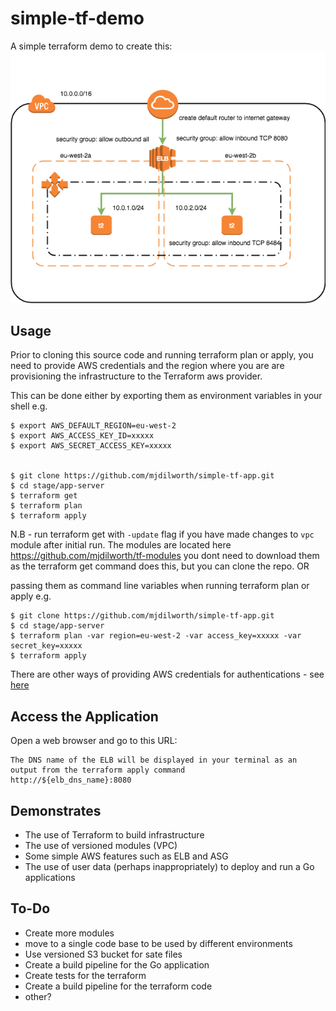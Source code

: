 # simple-tf-demo
A simple terraform demo to create this:
![architecture](demo-tf.png)



## Usage ##
Prior to cloning this source code and running terraform plan or apply, you need to provide AWS credentials and the region
where you are are provisioning the infrastructure to the Terraform aws provider.

This can be done either by exporting them as environment variables in your shell e.g.
```
$ export AWS_DEFAULT_REGION=eu-west-2
$ export AWS_ACCESS_KEY_ID=xxxxx
$ export AWS_SECRET_ACCESS_KEY=xxxxx


$ git clone https://github.com/mjdilworth/simple-tf-app.git
$ cd stage/app-server
$ terraform get
$ terraform plan
$ terraform apply
```
N.B - run terraform get with `-update` flag if you have made changes to `vpc` module after initial run.
The modules are located here https://github.com/mjdilworth/tf-modules you dont need to download them as the terraform get command does this, but you can clone the repo.
OR

passing them as command line variables when running terraform plan or apply e.g.
```
$ git clone https://github.com/mjdilworth/simple-tf-app.git
$ cd stage/app-server
$ terraform plan -var region=eu-west-2 -var access_key=xxxxx -var secret_key=xxxxx
$ terraform apply
```
There are other ways of providing AWS credentials for authentications - see [here](https://www.terraform.io/docs/providers/aws/#authentication)

## Access the Application ##
Open a web browser and go to this URL:
```
The DNS name of the ELB will be displayed in your terminal as an output from the terraform apply command
http://${elb_dns_name}:8080
```
## Demonstrates ##
- The use of Terraform to build infrastructure
- The use of versioned modules (VPC)
- Some simple AWS features such as ELB and ASG
- The use of user data (perhaps inappropriately) to deploy and run a Go applications

## To-Do ##
- Create more modules
- move to a single code base to be used by different environments
- Use versioned S3 bucket for sate files
- Create a build pipeline for the Go application
- Create tests for the terraform
- Create a build pipeline for the terraform code
- other?

